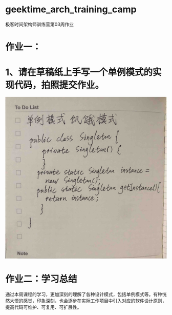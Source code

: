 # geektime_arch_training_camp
极客时间架构师训练营第03周作业

# 作业一：
# 1、请在草稿纸上手写一个单例模式的实现代码，拍照提交作业。
![](https://github.com/iamxiaoma/geektime_arch_training_camp/blob/main/week03/singleton.jpeg)

# 作业二：学习总结
通过本周课程的学习，更加深刻的理解了各种设计模式，包括单例模式等。有种恍然大悟的感觉，印象深刻，也会逐步在实际工作项目中引入对应的软件设计原则，提高代码可维护、可复用、可扩展性。

